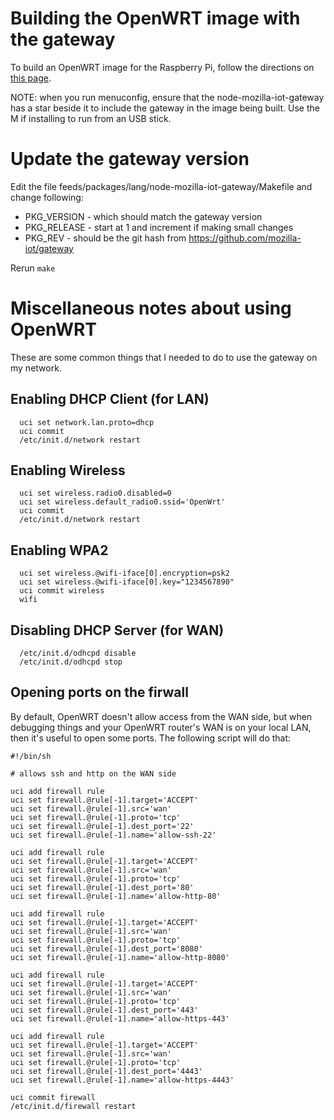 # Building the OpenWRT image with the gateway

To build an OpenWRT image for the Raspberry Pi, follow the directions on [this page](https://github.com/openwrt/packages/tree/master/lang/node-mozilla-iot-gateway).

NOTE: when you run menuconfig, ensure that the node-mozilla-iot-gateway has a star beside it to include the gateway in the image being built. Use the M if installing to run from an USB stick.

# Update the gateway version

Edit the file feeds/packages/lang/node-mozilla-iot-gateway/Makefile and change following:
* PKG_VERSION - which should match the gateway version
* PKG_RELEASE - start at 1 and increment if making small changes
* PKG_REV - should be the git hash from https://github.com/mozilla-iot/gateway

Rerun `make`

# Miscellaneous notes about using OpenWRT

These are some common things that I needed to do to use the gateway on my network.

## Enabling DHCP Client (for LAN)
```
  uci set network.lan.proto=dhcp
  uci commit
  /etc/init.d/network restart
```
## Enabling Wireless
```
  uci set wireless.radio0.disabled=0
  uci set wireless.default_radio0.ssid='OpenWrt'
  uci commit
  /etc/init.d/network restart
```
## Enabling WPA2
```
  uci set wireless.@wifi-iface[0].encryption=psk2
  uci set wireless.@wifi-iface[0].key="1234567890"
  uci commit wireless
  wifi
```
## Disabling DHCP Server (for WAN)
```
  /etc/init.d/odhcpd disable
  /etc/init.d/odhcpd stop
```

## Opening ports on the firwall

By default, OpenWRT doesn't allow access from the WAN side, but when debugging things and your OpenWRT router's WAN is on your local LAN, then it's useful to open some ports. The following script will do that:
```
#!/bin/sh

# allows ssh and http on the WAN side

uci add firewall rule
uci set firewall.@rule[-1].target='ACCEPT'
uci set firewall.@rule[-1].src='wan'
uci set firewall.@rule[-1].proto='tcp'
uci set firewall.@rule[-1].dest_port='22'
uci set firewall.@rule[-1].name='allow-ssh-22'

uci add firewall rule
uci set firewall.@rule[-1].target='ACCEPT'
uci set firewall.@rule[-1].src='wan'
uci set firewall.@rule[-1].proto='tcp'
uci set firewall.@rule[-1].dest_port='80'
uci set firewall.@rule[-1].name='allow-http-80'

uci add firewall rule
uci set firewall.@rule[-1].target='ACCEPT'
uci set firewall.@rule[-1].src='wan'
uci set firewall.@rule[-1].proto='tcp'
uci set firewall.@rule[-1].dest_port='8080'
uci set firewall.@rule[-1].name='allow-http-8080'

uci add firewall rule
uci set firewall.@rule[-1].target='ACCEPT'
uci set firewall.@rule[-1].src='wan'
uci set firewall.@rule[-1].proto='tcp'
uci set firewall.@rule[-1].dest_port='443'
uci set firewall.@rule[-1].name='allow-https-443'

uci add firewall rule
uci set firewall.@rule[-1].target='ACCEPT'
uci set firewall.@rule[-1].src='wan'
uci set firewall.@rule[-1].proto='tcp'
uci set firewall.@rule[-1].dest_port='4443'
uci set firewall.@rule[-1].name='allow-https-4443'

uci commit firewall
/etc/init.d/firewall restart
```